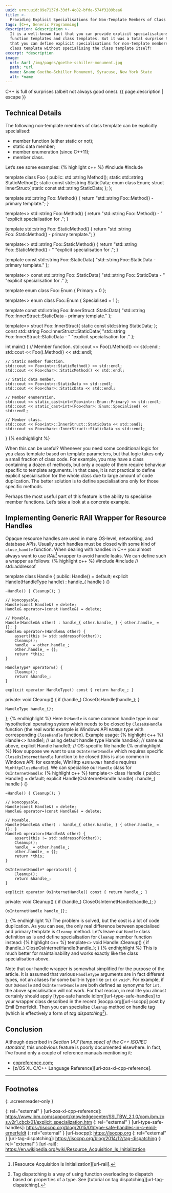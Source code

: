 ```yaml
---
uuid: urn:uuid:09e7137d-33df-4c82-bfde-574f3289bea6
title: >-
  Providing Explicit Specialisations for Non‐Template Members of Class Template
tags: [C++, Generic Programming]
description: &description >-
  It is a well-known fact that you can provide explicit specialisations for
  function templates and class templates. But it was a total surprise to me
  that you can define explicit specialisations for non‐template members of
  class template without specialising the class template itself!
excerpt: *description
image:
  url: &url /img/pages/goethe-schiller-monument.jpg
  path: *url
  name: &name Goethe–Schiller Monument, Syracuse, New York State
  alt: *name
---
```


C++ is full of surprises (albeit not always good ones).
{{ page.description | escape }}

## Technical Details

The following non‐template members of class template can be explicitly
specialised:

* member function (either static or not);
* static data member;
* member enumeration (since C++11);
* member class.

Let’s see some examples:
{% highlight c++ %}
#include <iostream>
#include <string>


template<typename T> class Foo {
public:
    std::string Method();
    static std::string StaticMethod();
    static const std::string StaticData;
    enum class Enum;
    struct InnerStruct{ static const std::string StaticData; };
};

template<typename T> std::string Foo<T>::Method() {
    return "std::string Foo<T>::Method() - primary template.";
}

template<> std::string Foo<char>::Method() {
    return "std::string Foo<T>::Method() - "
        "explicit specialisation for <char>.";
}

template<typename T> std::string Foo<T>::StaticMethod() {
    return "std::string Foo<T>::StaticMethod() - primary template.";
}

template<> std::string Foo<char>::StaticMethod() {
    return "std::string Foo<char>::StaticMethod() - "
        "explicit specialisation for <char>.";
}

template<typename T> const std::string Foo<T>::StaticData{
    "std::string Foo<T>::StaticData - primary template." };

template<> const std::string Foo<char>::StaticData{
    "std::string Foo<char>::StaticData - "
    "explicit specialisation for <char>." };

template<typename T> enum class Foo<T>::Enum { Primary = 0 };

template<> enum class Foo<char>::Enum { Specialised = 1 };

template<typename T> const std::string Foo<T>::InnerStruct::StaticData{
    "std::string Foo<T>::InnerStruct::StaticData - primary template." };

template<> struct Foo<char>::InnerStruct{
    static const std::string StaticData; };
const std::string Foo<char>::InnerStruct::StaticData{
    "std::string Foo<char>::InnerStruct::StaticData - "
    "explicit specialisation for <char>." };


int main() {
    // Member function.
    std::cout << Foo<int>().Method() << std::endl;
    std::cout << Foo<char>().Method() << std::endl;

    // Static member function.
    std::cout << Foo<int>::StaticMethod() << std::endl;
    std::cout << Foo<char>::StaticMethod() << std::endl;

    // Static data member.
    std::cout << Foo<int>::StaticData << std::endl;
    std::cout << Foo<char>::StaticData << std::endl;

    // Member enumeration.
    std::cout << static_cast<int>(Foo<int>::Enum::Primary) << std::endl;
    std::cout << static_cast<int>(Foo<char>::Enum::Specialised) << std::endl;

    // Member class.
    std::cout << Foo<int>::InnerStruct::StaticData << std::endl;
    std::cout << Foo<char>::InnerStruct::StaticData << std::endl;
}
{% endhighlight %}

When this can be useful? Whenever you need some conditional logic for you
class template based on template parameters, but that logic takes only a small
fraction of class code. For example, you may have a class containing a dozen of
methods, but only a couple of them require behaviour specific to template
arguments. In that case, it is not practical to define explicit specialisation
for the whole class due to large amount of code duplication. The better
solution is to define specialisations only for those specific methods.

Perhaps the most useful part of this feature is the ability to specialise
member functions. Let’s take a look at a concrete example.

## Implementing Generic RAII Wrapper for Resource Handles

Opaque resource handles are used in many OS‐level, networking, and database
APIs. Usually such handles must be closed with some kind of `close_handle`
function. When dealing with handles in C++ you almost always want to use
_RAII_[^fn-raii] wrapper to avoid handle leaks. We can define such a wrapper as
follows:
{% highlight c++ %}
#include <cassert>
#include <memory>  // std::addressof

template<typename HandleType = OsHandle> class Handle {
public:
    Handle() = default;
    explicit Handle(HandleType handle) : handle_{ handle } {}

    ~Handle() { Cleanup(); }

    // Noncopyable.
    Handle(const Handle&) = delete;
    Handle& operator=(const Handle&) = delete;

    // Movable.
    Handle(Handle&& other) : handle_{ other.handle_ } { other.handle_ = {}; }
    Handle& operator=(Handle&& other) {
        assert(this != std::addressof(other));
        Cleanup();
        handle_ = other.handle_;
        other.handle_ = {};
        return *this;
    }

    HandleType* operator&() {
        Cleanup();
        return &handle_;
    }

    explicit operator HandleType() const { return handle_; }

private:
    void Cleanup() {
        if (handle_)
            CloseOsHandle(handle_);
    }

    HandleType handle_{};
};
{% endhighlight %}
Here `OsHandle` is some common handle type in our hypothetical operating system
which needs to be closed by `CloseOsHandle` function (the real world example is
Windows API `HANDLE` type with corresponding `CloseHandle` function). Example
usage:
{% highlight c++ %}
Handle<> handle1;  // using default handle type
Handle<OsHandle> handle2;  // same as above, explicit
Handle<OsFileHandle> handle3;  // OS-specific file handle
{% endhighlight %}
Now suppose we want to use `OsInternetHandle` which requires specific
`CloseOsInternetHandle` function to be closed (this is also common in Windows
API: for example, WinHttp `HINTERNET` handle requires `WinHttpCloseHandle`). We
can specialise our `Handle` class for `OsInternetHandle`:
{% highlight c++ %}
template<> class Handle<OsInternetHandle> {
public:
    Handle() = default;
    explicit Handle(OsInternetHandle handle) : handle_{ handle } {}

    ~Handle() { Cleanup(); }

    // Noncopyable.
    Handle(const Handle&) = delete;
    Handle& operator=(const Handle&) = delete;

    // Movable.
    Handle(Handle&& other) : handle_{ other.handle_ } { other.handle_ = {}; }
    Handle& operator=(Handle&& other) {
        assert(this != std::addressof(other));
        Cleanup();
        handle_ = other.handle_;
        other.handle_ = {};
        return *this;
    }

    OsInternetHandle* operator&() {
        Cleanup();
        return &handle_;
    }

    explicit operator OsInternetHandle() const { return handle_; }

private:
    void Cleanup() {
        if (handle_)
            CloseOsInternetHandle(handle_);
    }

    OsInternetHandle handle_{};
};
{% endhighlight %}
The problem is solved, but the cost is a lot of code duplication. As you
can see, the only real difference between specialised and primary template
is `Cleanup` method. Let’s leave our `Handle` class definition as is and define
specialisation for `Cleanup` member function instead:
{% highlight c++ %}
template<> void Handle<OsInternetHandle>::Cleanup() {
    if (handle_)
        CloseOsInternetHandle(handle_);
}
{% endhighlight %}
This is much better for maintainability and works exactly like the class
specialisation above.

Note that our handle wrapper is somewhat simplified for the purpose of the
article. It is assumed that various `HandleType` arguments are in fact
different types, not an aliases for some built‐in type like `int` or `void*`.
For example, if our `OsHandle` and `OsInternetHandle` are both defined as
synonyms for `int`, the above specialisation will not work. For that reason, in
real life you almost certainly should apply
[type‐safe handle idiom][url-type-safe-handles] to your wrapper class described
in the recent [isocpp.org][url-isocpp] post by Emil Ernerfeldt. Then you can
specialise `Cleanup` method on handle tag (which is effectively a form of
_tag dispatching_[^fn-tag-dispatching]).

## Conclusion

Although described in <cite>Section 14.7 [temp.spec] of the C++ ISO/IEC
standard</cite>, this unobvious feature is poorly documented elsewhere. In
fact, I’ve found only a couple of reference manuals mentioning it:

* [cppreference.com][url-cppreference];
* [z/OS XL C/C++ Language Reference][url-zos-xl-cpp-reference].

---

## Footnotes
{: .screenreader-only }

[^fn-raii]: [Resource Acquisition Is Initialization][url-raii].

[^fn-tag-dispatching]:
    Tag dispatching is a way of using function overloading to dispatch based on
    properties of a type. See
    [tutorial on tag dispatching][url-tag-dispatching].

[url-cppreference]: http://en.cppreference.com/w/cpp/language/template_specialization
{: rel="external" }
[url-zos-xl-cpp-reference]: https://www.ibm.com/support/knowledgecenter/SSLTBW_2.1.0/com.ibm.zos.v2r1.cbclx01/explicit_specialization.htm
{: rel="external" }
[url-type-safe-handles]: https://isocpp.org/blog/2015/01/type-safe-handles-in-c-emil-ernerfeldt
{: rel="external" }
[url-isocpp]: https://isocpp.org
{: rel="external" }
[url-tag-dispatching]: https://isocpp.org/blog/2014/12/tag-dispatching
{: rel="external" }
[url-raii]: https://en.wikipedia.org/wiki/Resource_Acquisition_Is_Initialization
